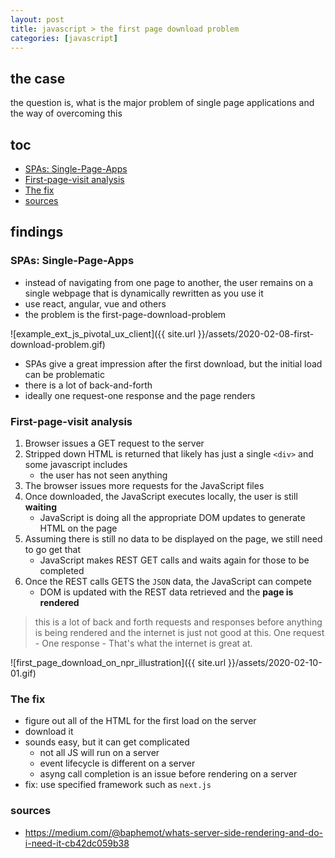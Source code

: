 ```yaml
---
layout: post
title: javascript > the first page download problem 
categories: [javascript]
---
```

## the case	
the question is, what is the major problem of single page applications and the way of overcoming this

## toc
<!-- TOC -->

- [SPAs: Single-Page-Apps](#spas-single-page-apps)
- [First-page-visit analysis](#first-page-visit-analysis)
- [The fix](#the-fix)
- [sources](#sources)

<!-- /TOC -->

## findings
### SPAs: Single-Page-Apps
* instead of navigating from one page to another, the user remains on a single webpage that is dynamically rewritten as you use it
* use react, angular, vue and others
* the problem is the first-page-download-problem

![example_ext_js_pivotal_ux_client]({{ site.url }}/assets/2020-02-08-first-download-problem.gif)

* SPAs give a great impression after the first download, but the initial load can be problematic
* there is a lot of back-and-forth
* ideally one request-one response and the page renders  

### First-page-visit analysis
1. Browser issues a GET request to the server
2. Stripped down HTML is returned that likely has just a single `<div>` and some javascript includes
    * the user has not seen anything
3. The browser issues more requests for the JavaScript files
4. Once downloaded, the JavaScript executes locally, the user is still **waiting**
    * JavaScript is doing all the appropriate DOM updates to generate HTML on the page
5. Assuming there is still no data to be displayed on the page, we still need to go get that
    * JavaScript makes REST GET calls and waits again for those to be completed
6. Once the REST calls GETS the `JSON` data, the JavaScript can compete
    * DOM is updated with the REST data retrieved and the **page is rendered**

> this is a lot of back and forth requests and responses before anything is being rendered and the internet is just not good at this. One request - One response - That's what the internet is great at. 

![first_page_download_on_npr_illustration]({{ site.url }}/assets/2020-02-10-01.gif)

### The fix
* figure out all of the HTML for the first load on the server
* download it
* sounds easy, but it can get complicated
    * not all JS will run on a server
    * event lifecycle is different on a server
    * asyng call completion is an issue before rendering on a server
* fix: use specified framework such as `next.js`

### sources
* <https://medium.com/@baphemot/whats-server-side-rendering-and-do-i-need-it-cb42dc059b38>